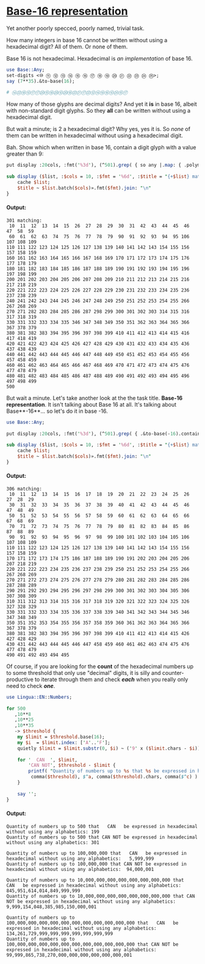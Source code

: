 [1]: https://rosettacode.org/wiki/Base-16_representation

# [Base-16 representation][1]

Yet another poorly specced, poorly named, trivial task.



How many integers in base 16 cannot be written without using a hexadecimal digit? All of them. Or none of them.



Base 16 is not hexadecimal. Hexadecimal is *an implementation* of base 16.

```perl
use Base::Any;
set-digits <⑩ ⑪ ⑫ ⑬ ⑭ ⑮ ⑯ ⑰ ⑱ ⑲ ⑳ ㉑ ㉒ ㉓ ㉔ ㉕>;
say (7**35).&to-base(16);
 
# ⑭㉒⑱⑩⑰⑰⑳⑮⑱⑳⑩⑳⑱㉒㉑⑰㉒⑫⑭⑲⑯⑩㉔⑮⑰
```


How many of those glyphs are decimal digits? And yet it **is** in base 16, albeit with non-standard digit glyphs. So they **all** can be written without using a hexadecimal digit.



But wait a minute; is 2 a hexadecimal digit? Why yes, yes it is. So *none* of them can be written in hexadecimal without using a hexadecimal digit.





Bah. Show which when written in base 16, contain a digit glyph with a value greater than 9:

```perl
put display :20cols, :fmt('%3d'), (^501).grep( { so any |.map: { .polymod(16 xx *) »>» 9 } } );
 
sub display ($list, :$cols = 10, :$fmt = '%6d', :$title = "{+$list} matching:\n" )   {
    cache $list;
    $title ~ $list.batch($cols)».fmt($fmt).join: "\n"
}
```

#### Output:
```
301 matching:
 10  11  12  13  14  15  26  27  28  29  30  31  42  43  44  45  46  47  58  59
 60  61  62  63  74  75  76  77  78  79  90  91  92  93  94  95 106 107 108 109
110 111 122 123 124 125 126 127 138 139 140 141 142 143 154 155 156 157 158 159
160 161 162 163 164 165 166 167 168 169 170 171 172 173 174 175 176 177 178 179
180 181 182 183 184 185 186 187 188 189 190 191 192 193 194 195 196 197 198 199
200 201 202 203 204 205 206 207 208 209 210 211 212 213 214 215 216 217 218 219
220 221 222 223 224 225 226 227 228 229 230 231 232 233 234 235 236 237 238 239
240 241 242 243 244 245 246 247 248 249 250 251 252 253 254 255 266 267 268 269
270 271 282 283 284 285 286 287 298 299 300 301 302 303 314 315 316 317 318 319
330 331 332 333 334 335 346 347 348 349 350 351 362 363 364 365 366 367 378 379
380 381 382 383 394 395 396 397 398 399 410 411 412 413 414 415 416 417 418 419
420 421 422 423 424 425 426 427 428 429 430 431 432 433 434 435 436 437 438 439
440 441 442 443 444 445 446 447 448 449 450 451 452 453 454 455 456 457 458 459
460 461 462 463 464 465 466 467 468 469 470 471 472 473 474 475 476 477 478 479
480 481 482 483 484 485 486 487 488 489 490 491 492 493 494 495 496 497 498 499
500
```


But wait a minute. Let's take another look at the the task title. **Base-16 representation**. It isn't talking about Base 16 at all. It's talking about Base**-16**... so let's do it in base -16.

```perl
use Base::Any;
 
put display :20cols, :fmt('%3d'), (^501).grep( { .&to-base(-16).contains: /<[A..F]>/ } );
 
sub display ($list, :$cols = 10, :$fmt = '%6d', :$title = "{+$list} matching:\n" )   {
    cache $list;
    $title ~ $list.batch($cols)».fmt($fmt).join: "\n"
}
```

#### Output:
```
306 matching:
 10  11  12  13  14  15  16  17  18  19  20  21  22  23  24  25  26  27  28  29
 30  31  32  33  34  35  36  37  38  39  40  41  42  43  44  45  46  47  48  49
 50  51  52  53  54  55  56  57  58  59  60  61  62  63  64  65  66  67  68  69
 70  71  72  73  74  75  76  77  78  79  80  81  82  83  84  85  86  87  88  89
 90  91  92  93  94  95  96  97  98  99 100 101 102 103 104 105 106 107 108 109
110 111 122 123 124 125 126 127 138 139 140 141 142 143 154 155 156 157 158 159
170 171 172 173 174 175 186 187 188 189 190 191 202 203 204 205 206 207 218 219
220 221 222 223 234 235 236 237 238 239 250 251 252 253 254 255 266 267 268 269
270 271 272 273 274 275 276 277 278 279 280 281 282 283 284 285 286 287 288 289
290 291 292 293 294 295 296 297 298 299 300 301 302 303 304 305 306 307 308 309
310 311 312 313 314 315 316 317 318 319 320 321 322 323 324 325 326 327 328 329
330 331 332 333 334 335 336 337 338 339 340 341 342 343 344 345 346 347 348 349
350 351 352 353 354 355 356 357 358 359 360 361 362 363 364 365 366 367 378 379
380 381 382 383 394 395 396 397 398 399 410 411 412 413 414 415 426 427 428 429
430 431 442 443 444 445 446 447 458 459 460 461 462 463 474 475 476 477 478 479
490 491 492 493 494 495
```


Of course, if you are looking for the **count** of the hexadecimal numbers up to some threshold that only use "decimal" digits, it is silly and counter-productive to iterate through them and check ***each*** when you really only need to check ***one***.

```perl
use Lingua::EN::Numbers;
 
for 500
   ,10**8
   ,10**25
   ,10**35
   -> $threshold {
    my $limit = $threshold.base(16);
    my $i  = $limit.index: ['A'..'F'];
    quietly $limit = $limit.substr(0, $i) ~ ('9' x ($limit.chars - $i)) if $i.Str;
 
    for '  CAN  ', $limit,
        'CAN NOT', $threshold - $limit {
        printf( "Quantity of numbers up to %s that %s be expressed in hexadecimal without using any alphabetics: %*s\n",
         comma($threshold), $^a, comma($threshold).chars, comma($^c) )
    }
 
    say '';
}
```

#### Output:
```
Quantity of numbers up to 500 that   CAN   be expressed in hexadecimal without using any alphabetics: 199
Quantity of numbers up to 500 that CAN NOT be expressed in hexadecimal without using any alphabetics: 301

Quantity of numbers up to 100,000,000 that   CAN   be expressed in hexadecimal without using any alphabetics:   5,999,999
Quantity of numbers up to 100,000,000 that CAN NOT be expressed in hexadecimal without using any alphabetics:  94,000,001

Quantity of numbers up to 10,000,000,000,000,000,000,000,000 that   CAN   be expressed in hexadecimal without using any alphabetics:        845,951,614,014,849,999,999
Quantity of numbers up to 10,000,000,000,000,000,000,000,000 that CAN NOT be expressed in hexadecimal without using any alphabetics:  9,999,154,048,385,985,150,000,001

Quantity of numbers up to 100,000,000,000,000,000,000,000,000,000,000,000 that   CAN   be expressed in hexadecimal without using any alphabetics:         134,261,729,999,999,999,999,999,999,999
Quantity of numbers up to 100,000,000,000,000,000,000,000,000,000,000,000 that CAN NOT be expressed in hexadecimal without using any alphabetics:  99,999,865,738,270,000,000,000,000,000,000,001
```
